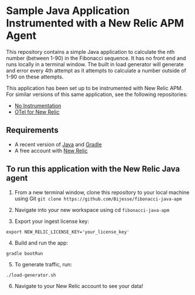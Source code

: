 # Sample Java Application Instrumented with a New Relic APM Agent

This repository contains a simple Java application to calculate the nth number (between 1-90) in the Fibonacci sequence. It has no front end and runs locally in a terminal window. The built in load generator will generate and error every 4th attempt as it attempts to calculate a number outside of 1-90 on these attempts.

This application has been set up to be instrumented with New Relic APM. For similar versions of this same application, see the following repositories:

* [No Instrumentation](https://github.com/Bijesse/fibonacci-java-uninstrumented.git)
* [OTel for New Relic](https://github.com/Bijesse/fibonacci-java-otel) 

## Requirements
* A recent version of [Java](https://www.java.com/en/download/) and [Gradle](https://gradle.org/install/)  
* A free account with [New Relic](https://newrelic.com)

## To run this application with the New Relic Java agent

1. From a new terminal window, clone this repository to your local machine using Git `git clone https://github.com/Bijesse/fibonacci-java-apm`

2. Navigate into your new workspace using cd `fibonacci-java-apm`

3. Export your ingest license key:
```shell
export NEW_RELIC_LICENSE_KEY='your_license_key'
```
4. Build and run the app:
```shell
gradle bootRun
```
5. To generate traffic, run:
```shell
./load-generator.sh
```
6. Navigate to your New Relic account to see your data!